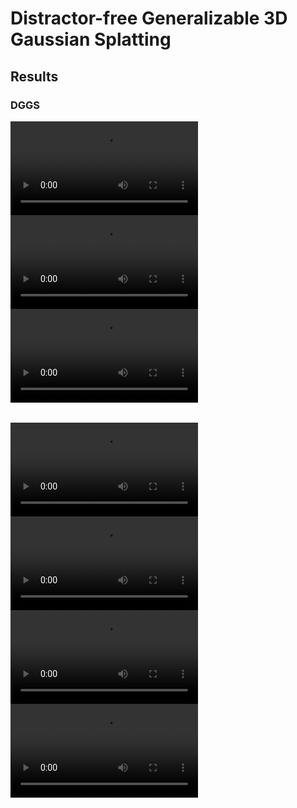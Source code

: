 # Distractor-free Generalizable 3D Gaussian Splatting
## Results
### DGGS
<table>
  <tr>
    </td><video src="https://github.com/bbbbby-99/DGGS/bolb/main/mp4/1.mp4"></td>
    </td><video src="https://github.com/bbbbby-99/DGGS/tree/main/mp4/2.mp4" controls="controls" style="max-width: 730px;"></video></td>
  </tr>
  <tr>
    </td><video src="https://user-images.githubusercontent.com/YOUR-USERNAME/YOUR-REPO/assets/YOUR-ASSET-ID/video.mp4" controls="controls" style="max-width: 730px;"></video></td>
    </td><video src="https://user-images.githubusercontent.com/YOUR-USERNAME/YOUR-REPO/assets/YOUR-ASSET-ID/video.mp4" controls="controls" style="max-width: 730px;"></video></td>
  </tr>
</table>

<table>
  <tr>
    </td><video src="https://user-images.githubusercontent.com/YOUR-USERNAME/YOUR-REPO/assets/YOUR-ASSET-ID/video.mp4" controls="controls" style="max-width: 730px;"></video></td>
    </td><video src="https://user-images.githubusercontent.com/YOUR-USERNAME/YOUR-REPO/assets/YOUR-ASSET-ID/video.mp4" controls="controls" style="max-width: 730px;"></video></td>
  </tr>
  <tr>
    </td><video src="https://user-images.githubusercontent.com/YOUR-USERNAME/YOUR-REPO/assets/YOUR-ASSET-ID/video.mp4" controls="controls" style="max-width: 730px;"></video></td>
    </td><video src="https://user-images.githubusercontent.com/YOUR-USERNAME/YOUR-REPO/assets/YOUR-ASSET-ID/video.mp4" controls="controls" style="max-width: 730px;"></video></td>
  </tr>
</table>


